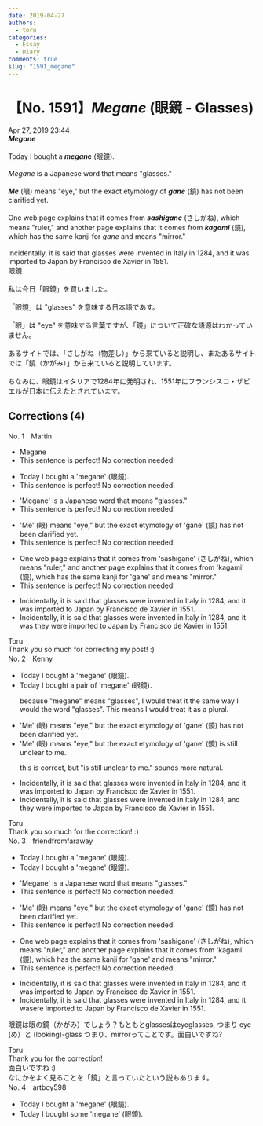 ```yaml
---
date: 2019-04-27
authors:
  - toru
categories:
  - Essay
  - Diary
comments: true
slug: "1591_megane"
---
```


# 【No. 1591】<strong><em>Megane</strong></em> (眼鏡 - Glasses)
<div class="date">Apr 27, 2019 23:44</div>
<div id="post"><div id="body_show_ori">
<strong><em>Megane</strong></em><br/><br/>Today I bought a <strong><em>megane</em></strong> (眼鏡).<br/><br/><em>Megane</em> is a Japanese word that means "glasses."<br/><br/><strong><em>Me</em></strong> (眼) means "eye," but the exact etymology of <strong><em>gane</em></strong> (鏡) has not been clarified yet.<br/><br/>One web page explains that it comes from <strong><em>sashigane</em></strong> (さしがね), which means "ruler," and another page explains that it comes from <strong><em>kagami</em></strong> (鏡), which has the same kanji for <em>gane</em> and means "mirror."<br/><br/>Incidentally, it is said that glasses were invented in Italy in 1284, and it was imported to Japan by Francisco de Xavier in 1551.
</div></div>

<!-- more -->

<div id="post_ja"><div id="body_show_mo">
眼鏡<br/><br/>私は今日「眼鏡」を買いました。<br/><br/>「眼鏡」は "glasses" を意味する日本語であす。<br/><br/>「眼」は "eye" を意味する言葉ですが、「鏡」について正確な語源はわかっていません。<br/><br/>あるサイトでは、「さしがね（物差し）」から来ていると説明し、またあるサイトでは「鏡（かがみ）」から来ていると説明しています。<br/><br/>ちなみに、眼鏡はイタリアで1284年に発明され、1551年にフランシスコ・ザビエルが日本に伝えたとされています。
</div></div>

## Corrections (4)
<div id="block"><div class="first_name"> No. 1　<span class="just_name">Martin</span></div><div id="block2">
<ul class="correction_field">
<li class="incorrect">Megane</li>
<li class="corrected perfect">This sentence is perfect! No correction needed!</li>
</ul>
<ul class="correction_field">
<li class="incorrect">Today I bought a 'megane' (眼鏡).</li>
<li class="corrected perfect">This sentence is perfect! No correction needed!</li>
</ul>
<ul class="correction_field">
<li class="incorrect">'Megane' is a Japanese word that means "glasses."</li>
<li class="corrected perfect">This sentence is perfect! No correction needed!</li>
</ul>
<ul class="correction_field">
<li class="incorrect">'Me' (眼) means "eye," but the exact etymology of 'gane' (鏡) has not been clarified yet.</li>
<li class="corrected perfect">This sentence is perfect! No correction needed!</li>
</ul>
<ul class="correction_field">
<li class="incorrect">One web page explains that it comes from 'sashigane' (さしがね), which means "ruler," and another page explains that it comes from 'kagami' (鏡), which has the same kanji for 'gane' and means "mirror."</li>
<li class="corrected perfect">This sentence is perfect! No correction needed!</li>
</ul>
<ul class="correction_field">
<li class="incorrect">Incidentally, it is said that glasses were invented in Italy in 1284, and it was imported to Japan by Francisco de Xavier in 1551.</li>
<li class="corrected correct">
Incidentally, it is said that glasses were invented in Italy in 1284, and <span class="sline">it was </span><span class="f_blue">they were </span>imported to Japan by Francisco de Xavier in 1551.
</li>
</ul>
</div><div class="name"><span class="just_name">Toru</span><br>
Thank you so much for correcting my post! :)
</div>
</div>
<div id="block"><div class="first_name"> No. 2　<span class="just_name">Kenny</span></div><div id="block2">
<ul class="correction_field">
<li class="incorrect">Today I bought a 'megane' (眼鏡).</li>
<li class="corrected correct">
Today I bought <span class="f_blue">a pair of</span> 'megane' (眼鏡).
<p class="correction_comment">because "megane" means "glasses", I would treat it the same way I would the word "glasses". This means I would treat it as a plural.</p>
</li>
</ul>
<ul class="correction_field">
<li class="incorrect">'Me' (眼) means "eye," but the exact etymology of 'gane' (鏡) has not been clarified yet.</li>
<li class="corrected correct">
'Me' (眼) means "eye," but the exact etymology of 'gane' (鏡) <span class="f_blue">is still unclear to me.</span>
<p class="correction_comment">this is correct, but "is still unclear to me." sounds more natural.</p>
</li>
</ul>
<ul class="correction_field">
<li class="incorrect">Incidentally, it is said that glasses were invented in Italy in 1284, and it was imported to Japan by Francisco de Xavier in 1551.</li>
<li class="corrected correct">
Incidentally, it is said that glasses were invented in Italy in 1284, and<span class="f_blue"> they were</span> imported to Japan by Francisco de Xavier in 1551.
</li>
</ul>
</div><div class="name"><span class="just_name">Toru</span><br>
Thank you so much for the correction! :)
</div>
</div>
<div id="block"><div class="first_name"> No. 3　<span class="just_name">friendfromfaraway</span></div><div id="block2">
<ul class="correction_field">
<li class="incorrect">Today I bought a 'megane' (眼鏡).</li>
<li class="corrected correct">
Today I bought <span class="f_gray"><span class="sline">a </span></span>'megane' (眼鏡).
</li>
</ul>
<ul class="correction_field">
<li class="incorrect">'Megane' is a Japanese word that means "glasses."</li>
<li class="corrected perfect">This sentence is perfect! No correction needed!</li>
</ul>
<ul class="correction_field">
<li class="incorrect">'Me' (眼) means "eye," but the exact etymology of 'gane' (鏡) has not been clarified yet.</li>
<li class="corrected perfect">This sentence is perfect! No correction needed!</li>
</ul>
<ul class="correction_field">
<li class="incorrect">One web page explains that it comes from 'sashigane' (さしがね), which means "ruler," and another page explains that it comes from 'kagami' (鏡), which has the same kanji for 'gane' and means "mirror."</li>
<li class="corrected perfect">This sentence is perfect! No correction needed!</li>
</ul>
<ul class="correction_field">
<li class="incorrect">Incidentally, it is said that glasses were invented in Italy in 1284, and it was imported to Japan by Francisco de Xavier in 1551.</li>
<li class="corrected correct">
Incidentally, it is said that glasses were invented in Italy in 1284, and <span class="f_gray"><span class="sline">it </span></span>w<span class="f_gray"><span class="sline">as</span></span><span class="f_red">ere</span> imported to Japan by Francisco de Xavier in 1551.
</li>
</ul>
<p class="comment_small">
 眼鏡は眼の鏡（かがみ）でしょう？もともとglassesはeyeglasses, つまり eye (め）と (looking)-glass つまり、mirrorってことです。面白いですね?
</p>

</div><div class="name"><span class="just_name">Toru</span><br>
Thank you for the correction!<br/>面白いですね :)<br/>なにかをよく見ることを「鏡」と言っていたという説もあります。
</div>
</div>
<div id="block"><div class="first_name"> No. 4　<span class="just_name">artboy598</span></div><div id="block2">
<ul class="correction_field">
<li class="incorrect">Today I bought a 'megane' (眼鏡).</li>
<li class="corrected correct">
Today I bought<span class="f_red"> some</span> 'megane' (眼鏡).
</li>
</ul>
</div></div>
